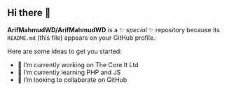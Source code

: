 ## Hi there 👋


**ArifMahmudWD/ArifMahmudWD** is a ✨ _special_ ✨ repository because its `README.md` (this file) appears on your GitHub profile.

Here are some ideas to get you started:

- 🔭 I’m currently working on The Core It Ltd
- 🌱 I’m currently learning PHP and JS
- 👯 I’m looking to collaborate on GitHub

